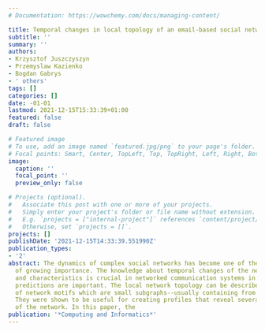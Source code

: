 ```yaml
---
# Documentation: https://wowchemy.com/docs/managing-content/

title: Temporal changes in local topology of an email-based social network
subtitle: ''
summary: ''
authors:
- Krzysztof Juszczyszyn
- Przemyslaw Kazienko
- Bogdan Gabrys
- ' others'
tags: []
categories: []
date: -01-01
lastmod: 2021-12-15T15:33:39+01:00
featured: false
draft: false

# Featured image
# To use, add an image named `featured.jpg/png` to your page's folder.
# Focal points: Smart, Center, TopLeft, Top, TopRight, Left, Right, BottomLeft, Bottom, BottomRight.
image:
  caption: ''
  focal_point: ''
  preview_only: false

# Projects (optional).
#   Associate this post with one or more of your projects.
#   Simply enter your project's folder or file name without extension.
#   E.g. `projects = ["internal-project"]` references `content/project/deep-learning/index.md`.
#   Otherwise, set `projects = []`.
projects: []
publishDate: '2021-12-15T14:33:39.551990Z'
publication_types:
- '2'
abstract: The dynamics of complex social networks has become one of the research areas
  of growing importance. The knowledge about temporal changes of the network topology
  and characteristics is crucial in networked communication systems in which accurate
  predictions are important. The local network topology can be described by the means
  of network motifs which are small subgraphs--usually containing from 3 to 7 nodes.
  They were shown to be useful for creating profiles that reveal several properties
  of the network. In this paper, the
publication: '*Computing and Informatics*'
---
```

